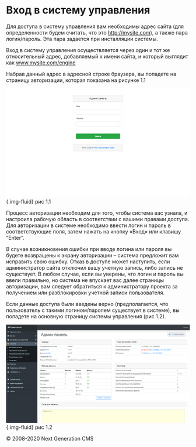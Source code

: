 Вход в систему управления
=========================

Для доступа в систему управления вам необходимы адрес сайта (для определенности будем считать, что это http://mysite.com), а также пара логин/пароль. Эта пара задается при инсталляции системы.

Вход в систему управления осуществляется через один и тот же относительный адрес, добавляемый к имени сайта, и который выглядит как www.mysite.com/engine

Набрав данный адрес в адресной строке браузера, вы попадете на страницу авторизации, которая показана на рисунке 1.1

![](images/screenshots/login_1.png){.img-fluid}
рис 1.1

Процесс авторизации необходим для того, чтобы система вас узнала, и настроила рабочую область в соответствии с вашими правами доступа. Для авторизации в системе необходимо ввести логин и пароль в соответствующие поля, затем нажать на кнопку «Вход» или клавишу “Enter”.

В случае возникновения ошибки при вводе логина или пароля вы будете возвращены к экрану авторизации – система предложит вам исправить свою ошибку. Отказ в доступе может наступить, если администратор сайта отключил вашу учетную запись, либо запись не существует. В любом случае, если вы уверены, что логин и пароль вы ввели правильно, но система не впускает вас далее страницы авторизации, вам следует обратиться к администратору проекта за получением или разблокировки учетной записи пользователя.

Если данные доступа были введены верно (предполагается, что пользователь с такими логином/паролем существует в системе), вы попадете на основную страницу системы управления (рис 1.2).

![Главная страница системы управления](images/screenshots/login_2.png "docImg_1.1.2"){.img-fluid}
рис 1.2

© 2008-2020 Next Generation CMS
